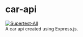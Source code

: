 # car-api
[![Supertest-All](https://github.com/tylerpitcher/car-api/actions/workflows/test.yml/badge.svg)](https://github.com/tylerpitcher/car-api/actions/workflows/test.yml) <br />
A car api created using Express.js.
